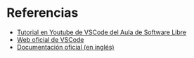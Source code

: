 # Referencias

- [Tutorial en Youtube de VSCode del Aula de Software Libre](https://www.youtube.com/watch?v=GIsLgpjTq68&t=1848s)
- [Web oficial de VSCode](https://code.visualstudio.com/)
- [Documentación oficial (en inglés)](https://code.visualstudio.com/docs)
